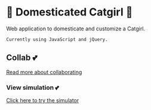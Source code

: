 # 💟 Domesticated Catgirl 🐾

Web application to domesticate and customize a Catgirl.
```
Currently using JavaScript and jQuery.
```

## Collab 💕

[Read more about collaborating](https://github.com/Shimeri/Domesticated-Catgirl/issues/1)

### View simulation 💕

[Click here to try the simulator](https://shimeri.github.io/Domesticated-Catgirl/)
